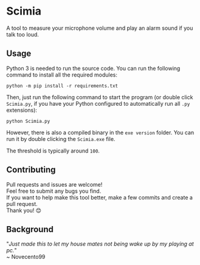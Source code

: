 # Scimia

A tool to measure your microphone volume and play an alarm sound if you talk too loud.

## Usage

Python 3 is needed to run the source code. You can run the following command to install all the required modules:
```
python -m pip install -r requirements.txt
```

Then, just run the following command to start the program (or double click `Scimia.py`, if you have your Python configured to automatically run all `.py` extensions):
```
python Scimia.py
```

However, there is also a compiled binary in the `exe version` folder. You can run it by double clicking the `Scimia.exe` file.

The threshold is typically around `100`.

## Contributing

Pull requests and issues are welcome!  
Feel free to submit any bugs you find.  
If you want to help make this tool better, make a few commits and create a pull request.  
Thank you! 😊

## Background

"_Just made this to let my house mates not being wake up by my playing at pc._"  
~ Novecento99
